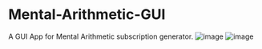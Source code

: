 # Mental-Arithmetic-GUI
A GUI App for Mental Arithmetic subscription generator.
![image](https://user-images.githubusercontent.com/94559783/162160913-b268e65b-4579-400f-b55f-ac43d44eabb1.png)
![image](https://user-images.githubusercontent.com/94559783/162161103-281f5d8a-9319-4fab-b464-05af941f23bb.png)
